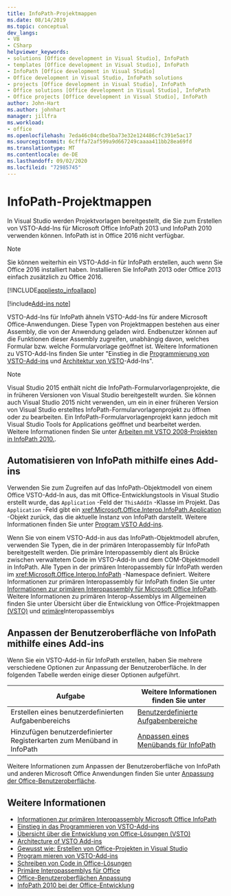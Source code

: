 ```yaml
---
title: InfoPath-Projektmappen
ms.date: 08/14/2019
ms.topic: conceptual
dev_langs:
- VB
- CSharp
helpviewer_keywords:
- solutions [Office development in Visual Studio], InfoPath
- templates [Office development in Visual Studio], InfoPath
- InfoPath [Office development in Visual Studio]
- Office development in Visual Studio, InfoPath solutions
- projects [Office development in Visual Studio], InfoPath
- Office solutions [Office development in Visual Studio], InfoPath
- Office projects [Office development in Visual Studio], InfoPath
author: John-Hart
ms.author: johnhart
manager: jillfra
ms.workload:
- office
ms.openlocfilehash: 7eda46c04cdbe5ba73e32e124486cfc391e5ac17
ms.sourcegitcommit: 6cfffa72af599a9d667249caaaa411bb28ea69fd
ms.translationtype: MT
ms.contentlocale: de-DE
ms.lasthandoff: 09/02/2020
ms.locfileid: "72985745"
---
```

# <a name="infopath-solutions"></a>InfoPath-Projektmappen
  In Visual Studio werden Projektvorlagen bereitgestellt, die Sie zum Erstellen von VSTO-Add-Ins für Microsoft Office InfoPath 2013 und InfoPath 2010 verwenden können. InfoPath ist in Office 2016 nicht verfügbar.

> [!NOTE]
> Sie können weiterhin ein VSTO-Add-in für InfoPath erstellen, auch wenn Sie Office 2016 installiert haben. Installieren Sie InfoPath 2013 oder Office 2013 einfach zusätzlich zu Office 2016.

 [!INCLUDE[appliesto_infoallapp](../vsto/includes/appliesto-infoallapp-md.md)]

[!include[Add-ins note](includes/addinsnote.md)]

 VSTO-Add-Ins für InfoPath ähneln VSTO-Add-Ins für andere Microsoft Office-Anwendungen. Diese Typen von Projektmappen bestehen aus einer Assembly, die von der Anwendung geladen wird. Endbenutzer können auf die Funktionen dieser Assembly zugreifen, unabhängig davon, welches Formular bzw. welche Formularvorlage geöffnet ist. Weitere Informationen zu VSTO-Add-Ins finden Sie unter "Einstieg in die [Programmierung von VSTO-Add-ins](../vsto/getting-started-programming-vsto-add-ins.md) und [Architektur von VSTO](../vsto/architecture-of-vsto-add-ins.md)-Add-Ins".

> [!NOTE]
> Visual Studio 2015 enthält nicht die InfoPath-Formularvorlagenprojekte, die in früheren Versionen von Visual Studio bereitgestellt wurden. Sie können auch Visual Studio 2015 nicht verwenden, um ein in einer früheren Version von Visual Studio erstelltes InfoPath-Formularvorlagenprojekt zu öffnen oder zu bearbeiten. Ein InfoPath-Formularvorlagenprojekt kann jedoch mit Visual Studio Tools for Applications geöffnet und bearbeitet werden. Weitere Informationen finden Sie unter [Arbeiten mit VSTO 2008-Projekten in InfoPath 2010.](https://blogs.msdn.microsoft.com/infopath/2011/04/14/working-with-vsto-2008-projects-in-infopath-2010/).

## <a name="automate-infopath-by-using-an-add-in"></a>Automatisieren von InfoPath mithilfe eines Add-ins
 Verwenden Sie zum Zugreifen auf das InfoPath-Objektmodell von einem Office VSTO-Add-In aus, das mit Office-Entwicklungstools in Visual Studio erstellt wurde, das `Application` -Feld der `ThisAddIn` -Klasse im Projekt. Das `Application` -Feld gibt ein <xref:Microsoft.Office.Interop.InfoPath.Application> -Objekt zurück, das die aktuelle Instanz von InfoPath darstellt. Weitere Informationen finden Sie unter [Program VSTO Add-ins](../vsto/programming-vsto-add-ins.md).

 Wenn Sie von einem VSTO-Add-in aus das InfoPath-Objektmodell abrufen, verwenden Sie Typen, die in der primären Interopassembly für InfoPath bereitgestellt werden. Die primäre Interopassembly dient als Brücke zwischen verwaltetem Code im VSTO-Add-In und dem COM-Objektmodell in InfoPath. Alle Typen in der primären Interopassembly für InfoPath werden im <xref:Microsoft.Office.Interop.InfoPath> -Namespace definiert. Weitere Informationen zur primären Interopassembly für InfoPath finden Sie unter [Informationen zur primären Interopassembly für Microsoft Office InfoPath](https://msdn.microsoft.com/1b3ae03c-6951-49e4-a489-4712d3f7ba72). Weitere Informationen zu primären Interop-Assemblys im Allgemeinen finden Sie unter Übersicht über die Entwicklung von Office-Projektmappen [&#40;VSTO&#41;](../vsto/office-solutions-development-overview-vsto.md) und [primäre](../vsto/office-primary-interop-assemblies.md)Interopassemblys

## <a name="customize-the-user-interface-of-infopath-by-using-an-add-in"></a>Anpassen der Benutzeroberfläche von InfoPath mithilfe eines Add-ins
 Wenn Sie ein VSTO-Add-in für InfoPath erstellen, haben Sie mehrere verschiedene Optionen zur Anpassung der Benutzeroberfläche. In der folgenden Tabelle werden einige dieser Optionen aufgeführt.

|Aufgabe|Weitere Informationen finden Sie unter|
|----------|--------------------------|
|Erstellen eines benutzerdefinierten Aufgabenbereichs|[Benutzerdefinierte Aufgabenbereiche](../vsto/custom-task-panes.md)|
|Hinzufügen benutzerdefinierter Registerkarten zum Menüband in InfoPath|[Anpassen eines Menübands für InfoPath](../vsto/customizing-a-ribbon-for-infopath.md)|

 Weitere Informationen zum Anpassen der Benutzeroberfläche von InfoPath und anderen Microsoft Office Anwendungen finden Sie unter [Anpassung der Office-Benutzeroberfläche](../vsto/office-ui-customization.md).

## <a name="see-also"></a>Weitere Informationen
- [Informationen zur primären Interopassembly Microsoft Office InfoPath](https://msdn.microsoft.com/1b3ae03c-6951-49e4-a489-4712d3f7ba72)
- [Einstieg in das Programmieren von VSTO-Add-ins](../vsto/getting-started-programming-vsto-add-ins.md)
- [Übersicht über die Entwicklung von Office-Lösungen &#40;VSTO&#41;](../vsto/office-solutions-development-overview-vsto.md)
- [Architecture of VSTO Add-ins](../vsto/architecture-of-vsto-add-ins.md)
- [Gewusst wie: Erstellen von Office-Projekten in Visual Studio](../vsto/how-to-create-office-projects-in-visual-studio.md)
- [Program mieren von VSTO-Add-ins](../vsto/programming-vsto-add-ins.md)
- [Schreiben von Code in Office-Lösungen](../vsto/writing-code-in-office-solutions.md)
- [Primäre Interopassemblys für Office](../vsto/office-primary-interop-assemblies.md)
- [Office-Benutzeroberflächen Anpassung](../vsto/office-ui-customization.md)
- [InfoPath 2010 bei der Office-Entwicklung](/previous-versions/office/developer/office-2010/ff604966(v=office.14))
